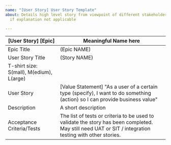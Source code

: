 ```yaml
---
name: "[User Story] User Story Template"
about: Details high level story from viewpoint of different stakeholders. Leave blank
  if explanation not applicable

---
```


[User Story] [Epic] | Meaningful Name here
----------|----------
Epic Title | (Epic NAME)
User Story Title | (Story NAME)
T-shirt size: S(mall), M(edium), L(arge) | 
User Story | [Value Statement] "As a user of a certain type (specify), I want to do something (action) so I can provide business value"
Description | A short description 
Acceptance Criteria/Tests | The list of tests or criteria to be used to validate the story has been completed. May still need UAT or SIT / integration testing with other stories.
